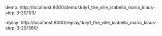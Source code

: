 
demo: http://localhost:8000/demo/July1_the_ville_isabella_maria_klaus-step-3-20/1/3/

replay: http://localhost:8000/replay/July1_the_ville_isabella_maria_klaus-step-3-20/360/
